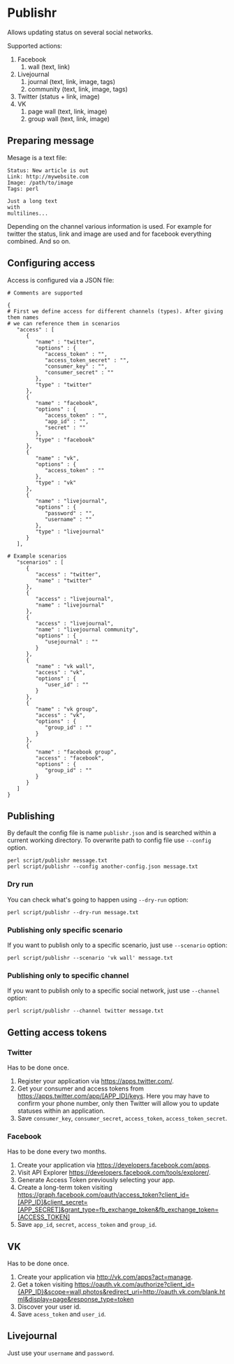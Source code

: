 # Publishr

Allows updating status on several social networks.

Supported actions:

1. Facebook
    1. wall (text, link)
1. Livejournal
    1. journal (text, link, image, tags)
    1. community (text, link, image, tags)
1. Twitter (status + link, image)
1. VK
    1. page wall (text, link, image)
    1. group wall (text, link, image)

## Preparing message

Mesage is a text file:

```
Status: New article is out
Link: http://mywebsite.com
Image: /path/to/image
Tags: perl

Just a long text
with
multilines...
```

Depending on the channel various information is used. For example for twitter
the status, link and image are used and for facebook everything combined. And so
on.

## Configuring access

Access is configured via a JSON file:

```
# Comments are supported

{
# First we define access for different channels (types). After giving them names
# we can reference them in scenarios
   "access" : [
      {
         "name" : "twitter",
         "options" : {
            "access_token" : "",
            "access_token_secret" : "",
            "consumer_key" : "",
            "consumer_secret" : ""
         },
         "type" : "twitter"
      },
      {
         "name" : "facebook",
         "options" : {
            "access_token" : "",
            "app_id" : "",
            "secret" : ""
         },
         "type" : "facebook"
      },
      {
         "name" : "vk",
         "options" : {
            "access_token" : ""
         },
         "type" : "vk"
      },
      {
         "name" : "livejournal",
         "options" : {
            "password" : "",
            "username" : ""
         },
         "type" : "livejournal"
      }
   ],

# Example scenarios
   "scenarios" : [
      {
         "access" : "twitter",
         "name" : "twitter"
      },
      {
         "access" : "livejournal",
         "name" : "livejournal"
      },
      {
         "access" : "livejournal",
         "name" : "livejournal community",
         "options" : {
            "usejournal" : ""
         }
      },
      {
         "name" : "vk wall",
         "access" : "vk",
         "options" : {
            "user_id" : ""
         }
      },
      {
         "name" : "vk group",
         "access" : "vk",
         "options" : {
            "group_id" : ""
         }
      },
      {
         "name" : "facebook group",
         "access" : "facebook",
         "options" : {
            "group_id" : ""
         }
      }
   ]
}
```

## Publishing

By default the config file is name `publishr.json` and is searched within
a current working directory. To overwrite path to config file use `--config`
option.

```
perl script/publishr message.txt
perl script/publishr --config another-config.json message.txt
```

### Dry run

You can check what's going to happen using `--dry-run` option:

```
perl script/publishr --dry-run message.txt
```

### Publishing only specific scenario

If you want to publish only to a specific scenario, just use `--scenario`
option:

```
perl script/publishr --scenario 'vk wall' message.txt
```

### Publishing only to specific channel

If you want to publish only to a specific social network, just use `--channel`
option:

```
perl script/publishr --channel twitter message.txt
```

## Getting access tokens

### Twitter

Has to be done once.

1. Register your application via <https://apps.twitter.com/>.
2. Get your consumer and access tokens from
   <https://apps.twitter.com/app/[APP_ID]/keys>.
   Here you may have to confirm your phone number, only then Twitter will allow
   you to update statuses within an application.
3. Save `consumer_key`, `consumer_secret`, `access_token`,
   `access_token_secret`.

### Facebook

Has to be done every two months.

1. Create your application via <https://developers.facebook.com/apps>.
2. Visit API Explorer <https://developers.facebook.com/tools/explorer/>.
3. Generate Access Token previously selecting your app.
4. Create a long-term token visiting
   <https://graph.facebook.com/oauth/access_token?client_id=[APP_ID]&client_secret=[APP_SECRET]&grant_type=fb_exchange_token&fb_exchange_token=[ACCESS_TOKEN]>
5. Save `app_id`, `secret`, `access_token` and `group_id`.

## VK

Has to be done once.

1. Create your application via <http://vk.com/apps?act=manage>.
2. Get a token visiting
   <https://oauth.vk.com/authorize?client_id={APP_ID}&scope=wall,photos&redirect_uri=http://oauth.vk.com/blank.html&display=page&response_type=token>
3. Discover your user id.
3. Save `acess_token` and `user_id`.

## Livejournal

Just use your `username` and `password`.
